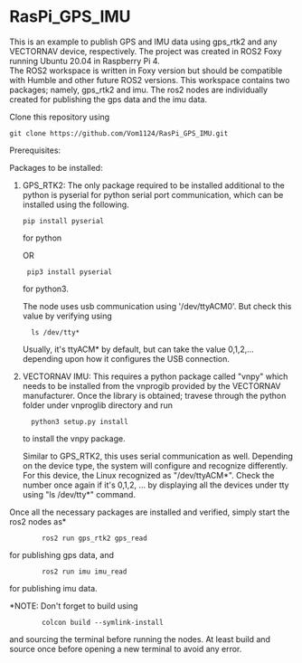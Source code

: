 # RasPi_GPS_IMU
This is an example to publish GPS and IMU data using gps_rtk2 and any VECTORNAV device, respectively. 
The project was created in ROS2 Foxy running Ubuntu 20.04 in Raspberry Pi 4.  
The ROS2 workspace is written in Foxy version but should be compatible with Humble and other future ROS2 versions.
This workspace contains two packages; namely, gps_rtk2 and imu. The ros2 nodes are individually created for publishing the gps data and the imu data.

Clone this repository using 

    git clone https://github.com/Vom1124/RasPi_GPS_IMU.git


Prerequisites:

  Packages to be installed:

  1) GPS_RTK2: 
      The only package required to be installed additional to the python is pyserial for python serial port communication, which can be installed using the following.

         pip install pyserial 
      for python
     
        OR

          pip3 install pyserial
       for python3.
         
      The node uses usb communication using '/dev/ttyACM0'. But check this value by verifying using

           ls /dev/tty*
     
     Usually, it's ttyACM* by default, but can take the value 0,1,2,... depending upon how it configures the USB connection.

  3) VECTORNAV IMU:
     This requires a python package called "vnpy" which needs to be installed from the vnprogib provided by the VECTORNAV manufacturer. Once the library is obtained; travese through the python folder under vnproglib directory and run

           python3 setup.py install

     to install the vnpy package.

     Similar to GPS_RTK2, this uses serial communication as well. Depending on the device type, the system will configure and recognize differently. For this device, the Linux recognized as "/dev/ttyACM*". Check the number once again if it's 0,1,2, ... by displaying all the devices under tty using "ls /dev/tty*" command.

Once all the necessary packages are installed and verified, simply start the ros2 nodes as*

            ros2 run gps_rtk2 gps_read

  for publishing gps data, and 
    
            ros2 run imu imu_read
  
  for publishing imu data.

*NOTE: Don't forget to build using     

            colcon build --symlink-install

and sourcing the terminal before running the nodes. At least build and source once before opening a new terminal to avoid any error. 

